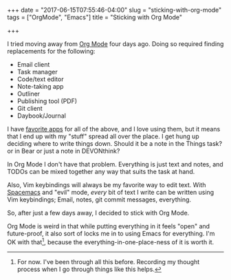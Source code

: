 +++
date = "2017-06-15T07:55:46-04:00"
slug = "sticking-with-org-mode"
tags = ["OrgMode", "Emacs"]
title = "Sticking with Org Mode"

+++

I tried moving away from [Org Mode](https://orgmode.org) four days ago. Doing so required finding
replacements for the following:

- Email client
- Task manager
- Code/text editor
- Note-taking app
- Outliner
- Publishing tool (PDF)
- Git client
- Daybook/Journal

I have [favorite apps](https://baty.net/stuff-i-use/) for all of the above, and I love using them, but it
means that I end up with my "stuff" spread all over the place. I get hung up
deciding where to write things down. Should it be a note in the Things task?
or in Bear or just a note in DEVONthink? 

In Org Mode I don't have that problem. Everything is just text and notes, and
TODOs can be mixed together any way that suits the task at hand.

Also, Vim keybindings will always be my favorite way to edit text.
With [Spacemacs](http://spacemacs.org/) and "evil" mode, _every_ bit of text I write can be written
using Vim keybindings; Email, notes, git commit messages, everything.

So, after just a few days away, I decided to stick with Org Mode. 

Org Mode is weird in that while putting everything in it feels "open" and
future-proof, it also sort of locks me in to using Emacs for everything. I'm OK
with that[^fornow], because the everything-in-one-place-ness of it is worth it.

[^fornow]: For now. I've been through all this before. Recording my thought process when I go through things like this helps.
